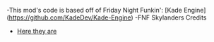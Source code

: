 -This mod's code is based off of Friday Night Funkin': [Kade Engine] (https://github.com/KadeDev/Kade-Engine)
-FNF Skylanders Credits
- [Here they are](art/Credits.txt)
